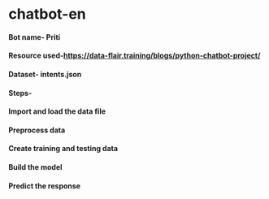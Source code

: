 # chatbot-en
#### Bot name- Priti 
#### Resource used-https://data-flair.training/blogs/python-chatbot-project/

#### Dataset- intents.json
#### Steps-

#### Import and load the data file
#### Preprocess data
#### Create training and testing data
#### Build the model
#### Predict the response


